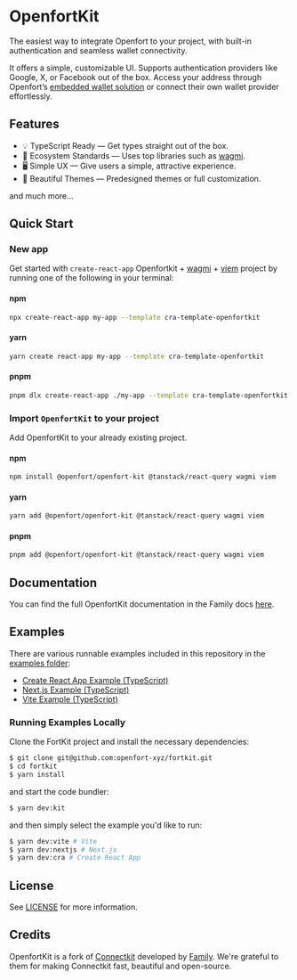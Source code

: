 # OpenfortKit

The easiest way to integrate Openfort to your project, with built-in authentication and seamless wallet connectivity.

It offers a simple, customizable UI. Supports authentication providers like Google, X, or Facebook out of the box. Access your address through Openfort’s [embedded wallet solution](https://www.openfort.xyz/docs/guides/javascript/embedded-signer/recovery) or connect their own wallet provider effortlessly.

## Features

- 💡 TypeScript Ready — Get types straight out of the box.
- 🌱 Ecosystem Standards — Uses top libraries such as [wagmi](https://github.com/wagmi-dev/wagmi).
- 🖥️ Simple UX — Give users a simple, attractive experience.
- 🎨 Beautiful Themes — Predesigned themes or full customization.

and much more...

## Quick Start

### New app

Get started with `create-react-app` Openfortkit + [wagmi](https://wagmi.sh/) + [viem](https://viem.sh) project by running one of the following in your terminal:

#### npm

```sh
npx create-react-app my-app --template cra-template-openfortkit
```

#### yarn

```sh
yarn create react-app my-app --template cra-template-openfortkit
```

#### pnpm

```sh
pnpm dlx create-react-app ./my-app --template cra-template-openfortkit
```

### Import `OpenfortKit` to your project

Add OpenfortKit to your already existing project.

#### npm

```sh
npm install @openfort/openfort-kit @tanstack/react-query wagmi viem
```

#### yarn

```sh
yarn add @openfort/openfort-kit @tanstack/react-query wagmi viem
```

#### pnpm

```sh
pnpm add @openfort/openfort-kit @tanstack/react-query wagmi viem
```

## Documentation

You can find the full OpenfortKit documentation in the Family docs [here]().

## Examples

There are various runnable examples included in this repository in the [examples folder](https://github.com/openfort-xyz/fortkit/tree/main/examples):

- [Create React App Example (TypeScript)](https://github.com/openfort-xyz/fortkit/tree/main/examples/cra)
- [Next.js Example (TypeScript)](https://github.com/openfort-xyz/fortkit/tree/main/examples/nextjs)
- [Vite Example (TypeScript)](https://github.com/openfort-xyz/fortkit/tree/main/examples/vite)

### Running Examples Locally

Clone the FortKit project and install the necessary dependencies:

```sh
$ git clone git@github.com:openfort-xyz/fortkit.git
$ cd fortkit
$ yarn install
```

and start the code bundler:

```sh
$ yarn dev:kit
```

and then simply select the example you'd like to run:

```sh
$ yarn dev:vite # Vite
$ yarn dev:nextjs # Next.js
$ yarn dev:cra # Create React App
```

## License

See [LICENSE](https://github.com/openfort-xyz/fortkit/blob/main/LICENSE) for more information.

## Credits

OpenfortKit is a fork of [Connectkit](https://github.com/family/connectkit) developed by [Family](https://family.co). We're grateful to them for making Connectkit fast, beautiful and open-source.
